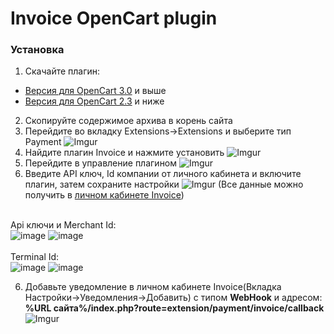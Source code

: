 <h1>Invoice OpenCart plugin</h1>

<h3>Установка</h3>

1. Скачайте плагин:
 - [Версия для OpenCart 3.0](https://github.com/Invoice-LLC/Invoice.Module.OpenCart/archive/master.zip) и выше
 - [Версия для OpenCart 2.3](https://github.com/Invoice-LLC/Invoice.Module.OpenCart/tree/master/OpenCart-2.3.0.2) и ниже
2. Cкопируйте содержимое архива в корень сайта
3. Перейдите во вкладку Extensions->Extensions и выберите тип Payment
![Imgur](https://imgur.com/uhxNrVm.png)
4. Найдите плагин Invoice и нажмите установить
![Imgur](https://imgur.com/jwwaBuv.png)
5. Перейдите в управление плагином
![Imgur](https://imgur.com/Byr2Xx9.png)
6. Введите API ключ, Id компании от личного кабинета и включите плагин, затем сохраните настройки
![Imgur](https://imgur.com/d2Dgn5J.png)
(Все данные можно получить в [личном кабинете Invoice](https://lk.invoice.su/))

<br>Api ключи и Merchant Id:<br>
![image](https://user-images.githubusercontent.com/91345275/196218699-a8f8c00e-7f28-451e-9750-cfa1f43f15d8.png)
![image](https://user-images.githubusercontent.com/91345275/196218722-9c6bb0ae-6e65-4bc4-89b2-d7cb22866865.png)<br>
<br>Terminal Id:<br>
![image](https://user-images.githubusercontent.com/91345275/196218998-b17ea8f1-3a59-434b-a854-4e8cd3392824.png)
![image](https://user-images.githubusercontent.com/91345275/196219014-45793474-6dfa-41e3-945d-fc669c916aca.png)<br>

6. Добавьте уведомление в личном кабинете Invoice(Вкладка Настройки->Уведомления->Добавить)
с типом **WebHook** и адресом: **%URL сайта%/index.php?route=extension/payment/invoice/callback**<br>
![Imgur](https://imgur.com/lMmKhj1.png)
